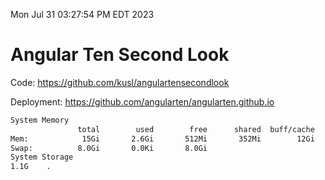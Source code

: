 Mon Jul 31 03:27:54 PM EDT 2023

# Angular Ten Second Look

Code: https://github.com/kusl/angulartensecondlook

Deployment: https://github.com/angularten/angularten.github.io

```bash
System Memory
               total        used        free      shared  buff/cache   available
Mem:            15Gi       2.6Gi       512Mi       352Mi        12Gi        11Gi
Swap:          8.0Gi       0.0Ki       8.0Gi
System Storage
1.1G	.
```
